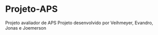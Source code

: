 # Projeto-APS
Projeto avaliador de APS
 Projeto desenvolvido por Veihmeyer, Evandro, Jonas e Joemerson
